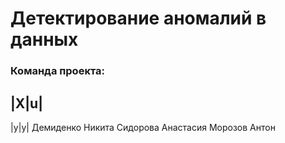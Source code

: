 # Детектирование аномалий в данных

### Команда проекта:
|X|u|
-----
|y|y|
Демиденко Никита
Сидорова Анастасия
Морозов Антон
